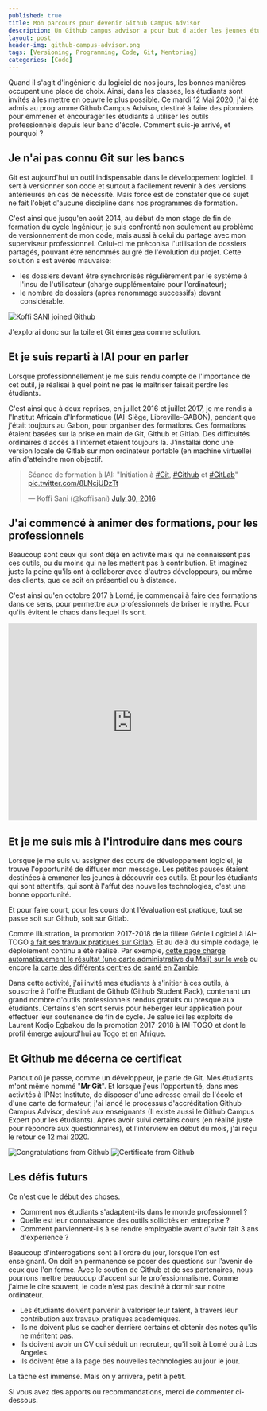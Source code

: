 ```yaml
---
published: true
title: Mon parcours pour devenir Github Campus Advisor
description: Un Github campus advisor a pour but d'aider les jeunes étudiants à matriser les outils professionnels. Comment suis-je arrivé ?
layout: post
header-img: github-campus-advisor.png
tags: [Versioning, Programming, Code, Git, Mentoring]
categories: [Code]
---
```

Quand il s'agit d'ingénierie du logiciel de nos jours, les bonnes manières occupent une place de choix. Ainsi, dans les classes, les étudiants sont invités à les mettre en oeuvre le plus possible. Ce mardi 12 Mai 2020, j'ai été admis au programme Github Campus Advisor, destiné à faire des pionniers pour emmener et encourager les étudiants à utiliser les outils professionnels depuis leur banc d'école. Comment suis-je arrivé, et pourquoi ? <!--more-->

## Je n'ai pas connu Git sur les bancs

Git est aujourd'hui un outil indispensable dans le développement logiciel. Il sert à versionner son code et surtout à facilement revenir à des versions antérieures en cas de nécessité. Mais force est de constater que ce sujet ne fait l'objet d'aucune discipline dans nos programmes de formation. 

C'est ainsi que jusqu'en août 2014, au début de mon stage de fin de formation du cycle Ingénieur, je suis confronté non seulement au problème de versionnement de mon code, mais aussi à celui du partage avec mon superviseur professionnel. Celui-ci me préconisa l'utilisation de dossiers partagés, pouvant être renommés au gré de l'évolution du projet. Cette solution s'est avérée mauvaise:

- les dossiers devant être synchronisés régulièrement par le système à l'insu de l'utilisateur (charge supplémentaire pour l'ordinateur);
- le nombre de dossiers (après renommage successifs) devant considérable.

<img src="/img/joined-github.png" alt="Koffi SANI joined Github" class="img-fluid">

J'explorai donc sur la toile et Git émergea comme solution.


## Et je suis reparti à IAI pour en parler

Lorsque professionnellement je me suis rendu compte de l'importance de cet outil, je réalisai à quel point ne pas le maîtriser faisait perdre les étudiants.

C'est ainsi que à deux reprises, en juillet 2016 et juillet 2017, je me rendis à l'Institut Africain d'Informatique (IAI-Siège, Libreville-GABON), pendant que j'était toujours au Gabon, pour organiser des formations. Ces formations étaient basées sur la prise en main de Git, Github et Gitlab. Des difficultés ordinaires d'accès à l'internet étaient toujours là. J'installai donc une version locale de Gitlab sur mon ordinateur portable (en machine virtuelle) afin d'atteindre mon objectif.

<blockquote class="twitter-tweet"><p lang="fr" dir="ltr">Séance de formation à IAI: &quot;Initiation à <a href="https://twitter.com/hashtag/Git?src=hash&amp;ref_src=twsrc%5Etfw">#Git</a>, <a href="https://twitter.com/hashtag/Github?src=hash&amp;ref_src=twsrc%5Etfw">#Github</a> et <a href="https://twitter.com/hashtag/GitLab?src=hash&amp;ref_src=twsrc%5Etfw">#GitLab</a>&quot; <a href="https://t.co/8LNcjUDzTt">pic.twitter.com/8LNcjUDzTt</a></p>&mdash; Koffi Sani (@koffisani) <a href="https://twitter.com/koffisani/status/759497238691414016?ref_src=twsrc%5Etfw">July 30, 2016</a></blockquote> <script async src="https://platform.twitter.com/widgets.js" charset="utf-8"></script> 

## J'ai commencé à animer des formations, pour les professionnels

Beaucoup sont ceux qui sont déjà en activité mais qui ne connaissent pas ces outils, ou du moins qui ne les mettent pas à contribution. Et imaginez juste la peine qu'ils ont à collaborer avec d'autres développeurs, ou même des clients, que ce soit en présentiel ou à distance.

C'est ainsi qu'en octobre 2017 à Lomé, je commençai à faire des formations dans ce sens, pour permettre aux professionnels de briser le mythe. Pour qu'ils évitent le chaos dans lequel ils sont.
<iframe src="https://www.facebook.com/plugins/post.php?href=https%3A%2F%2Fwww.facebook.com%2Fispacecorporation%2Fposts%2F2024235691141527&width=500" width="500" height="397" style="border:none;overflow:hidden" scrolling="no" frameborder="0" allowTransparency="true" allow="encrypted-media"></iframe>


## Et je me suis mis à l'introduire dans mes cours

Lorsque je me suis vu assigner des cours de développement logiciel, je trouve l'opportunité de diffuser mon message. Les petites pauses étaient destinées à emmener les jeunes à découvrir ces outils. Et pour les étudiants qui sont attentifs, qui sont à l'affut des nouvelles technologies, c'est une bonne opportunité.

Et pour faire court, pour les cours dont l'évaluation est pratique, tout se passe soit sur Github, soit sur Gitlab. 

Comme illustration, la promotion 2017-2018 de la filière Génie Logiciel à IAI-TOGO [a fait ses travaux pratiques sur Gitlab](https://gitlab.com/IAI-GL3-17-18). Et au delà du simple codage, le déploiement continu a été réalisé. Par exemple, [cette page charge automatiquement le résultat (une carte administrative du Mali) sur le web](https://iai-gl3-17-18.gitlab.io/TP-SIG-GROUPE-12/index.html) ou encore [la carte des différents centres de santé en Zambie](https://iai-gl3-17-18.gitlab.io/TP-SIG-GROUPE-9/index.html).

Dans cette activité, j'ai invité mes étudiants à s'initier à ces outils, à souscrire à l'offre Etudiant de Github (Github Student Pack), contenant un grand nombre d'outils professionnels rendus gratuits ou presque aux étudiants. Certains s'en sont servis pour héberger leur application pour effectuer leur soutenance de fin de cycle. Je salue ici les exploits de Laurent Kodjo Egbakou de la promotion 2017-2018 à IAI-TOGO et dont le profil émerge aujourd'hui au Togo et en Afrique.

## Et Github me décerna ce certificat
Partout où je passe, comme un développeur, je parle de Git. Mes étudiants m'ont même nommé "**Mr Git**". Et lorsque j'eus l'opportunité, dans mes activités à IPNet Institute, de disposer d'une adresse email de l'école et d'une carte de formateur, j'ai lancé le processus d'accréditation Github Campus Advisor, destiné aux enseignants (Il existe aussi le Github Campus Expert pour les étudiants). Après avoir suivi certains cours (en réalité juste pour répondre aux questionnaires), et l'interview en début du mois, j'ai reçu le retour ce 12 mai 2020.

<img src="/img/congratulation-mail.png" alt="Congratulations from Github" class="img-fluid">

<img src="/img/certificate.png" alt="Certificate from Github" class="img-fluid">

## Les défis futurs
Ce n'est que le début des choses. 
- Comment nos étudiants s'adaptent-ils dans le monde professionnel ? 
- Quelle est leur connaissance des outils sollicités en entreprise ? 
- Comment parviennent-ils à se rendre employable avant d'avoir fait 3 ans d'expérience ?

Beaucoup d'intérrogations sont à l'ordre du jour, lorsque l'on est enseignant. On doit en permanence se poser des questions sur l'avenir de ceux que l'on forme. Avec le soutien de Github et de ses partenaires, nous pourrons mettre beaucoup d'accent sur le professionnalisme. Comme j'aime le dire souvent, le code n'est pas destiné à dormir sur notre ordinateur. 
- Les étudiants doivent parvenir à valoriser leur talent, à travers leur contribution aux travaux pratiques académiques. 
- Ils ne doivent plus se cacher derrière certains et obtenir des notes qu'ils ne méritent pas. 
- Ils doivent avoir un CV qui séduit un recruteur, qu'il soit à Lomé ou à Los Angeles.
- Ils doivent être à la page des nouvelles technologies au jour le jour.

La tâche est immense. Mais on y arrivera, petit à petit.



Si vous avez des apports ou recommandations, merci de commenter ci-dessous.
